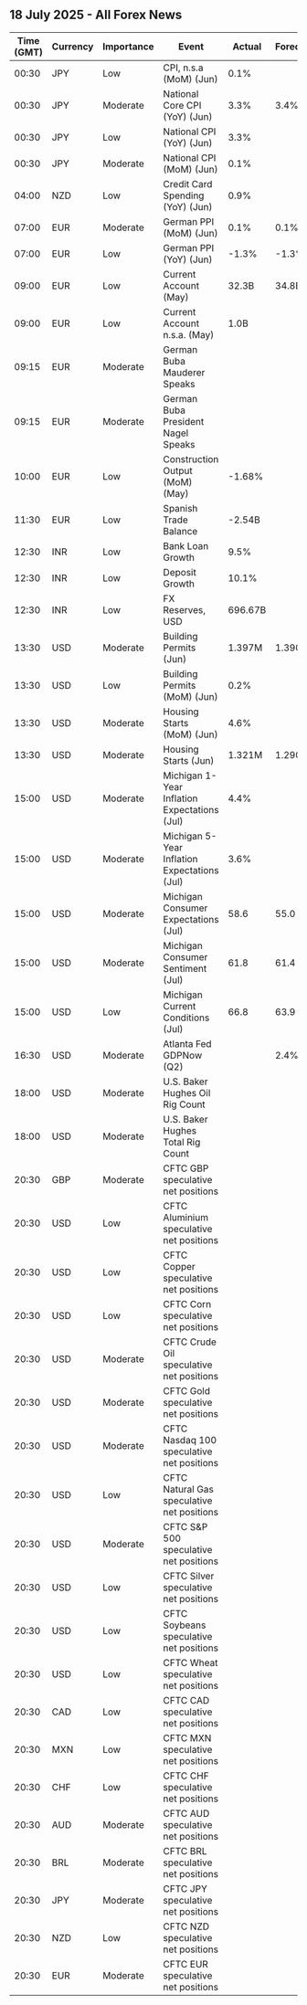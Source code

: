 ## 18 July 2025 - All Forex News

| Time (GMT) | Currency | Importance | Event | Actual | Forecast | Previous |
|------|----------|------------|-------|--------|----------|----------|
| 00:30 | JPY | Low | CPI, n.s.a (MoM) (Jun) | 0.1% |  | 0.3% |
| 00:30 | JPY | Moderate | National Core CPI (YoY) (Jun) | 3.3% | 3.4% | 3.7% |
| 00:30 | JPY | Low | National CPI (YoY) (Jun) | 3.3% |  | 3.5% |
| 00:30 | JPY | Moderate | National CPI (MoM) (Jun) | 0.1% |  | 0.3% |
| 04:00 | NZD | Low | Credit Card Spending (YoY) (Jun) | 0.9% |  | 2.0% |
| 07:00 | EUR | Moderate | German PPI (MoM) (Jun) | 0.1% | 0.1% | -0.2% |
| 07:00 | EUR | Low | German PPI (YoY) (Jun) | -1.3% | -1.3% | -1.2% |
| 09:00 | EUR | Low | Current Account (May) | 32.3B | 34.8B | 18.6B |
| 09:00 | EUR | Low | Current Account n.s.a. (May) | 1.0B |  | 18.1B |
| 09:15 | EUR | Moderate | German Buba Mauderer Speaks |  |  |  |
| 09:15 | EUR | Moderate | German Buba President Nagel Speaks |  |  |  |
| 10:00 | EUR | Low | Construction Output (MoM) (May) | -1.68% |  | 4.29% |
| 11:30 | EUR | Low | Spanish Trade Balance | -2.54B |  | -3.88B |
| 12:30 | INR | Low | Bank Loan Growth | 9.5% |  | 9.6% |
| 12:30 | INR | Low | Deposit Growth | 10.1% |  | 10.4% |
| 12:30 | INR | Low | FX Reserves, USD | 696.67B |  | 699.74B |
| 13:30 | USD | Moderate | Building Permits (Jun) | 1.397M | 1.390M | 1.394M |
| 13:30 | USD | Low | Building Permits (MoM) (Jun) | 0.2% |  | -2.0% |
| 13:30 | USD | Moderate | Housing Starts (MoM) (Jun) | 4.6% |  | -9.7% |
| 13:30 | USD | Moderate | Housing Starts (Jun) | 1.321M | 1.290M | 1.263M |
| 15:00 | USD | Moderate | Michigan 1-Year Inflation Expectations (Jul) | 4.4% |  | 5.0% |
| 15:00 | USD | Moderate | Michigan 5-Year Inflation Expectations (Jul) | 3.6% |  | 4.0% |
| 15:00 | USD | Moderate | Michigan Consumer Expectations (Jul) | 58.6 | 55.0 | 58.1 |
| 15:00 | USD | Moderate | Michigan Consumer Sentiment (Jul) | 61.8 | 61.4 | 60.7 |
| 15:00 | USD | Low | Michigan Current Conditions (Jul) | 66.8 | 63.9 | 64.8 |
| 16:30 | USD | Moderate | Atlanta Fed GDPNow (Q2) |  | 2.4% | 2.4% |
| 18:00 | USD | Moderate | U.S. Baker Hughes Oil Rig Count |  |  | 424 |
| 18:00 | USD | Moderate | U.S. Baker Hughes Total Rig Count |  |  | 537 |
| 20:30 | GBP | Moderate | CFTC GBP speculative net positions |  |  | 33.2K |
| 20:30 | USD | Low | CFTC Aluminium speculative net positions |  |  | 0.3K |
| 20:30 | USD | Low | CFTC Copper speculative net positions |  |  | 39.6K |
| 20:30 | USD | Low | CFTC Corn speculative net positions |  |  | -141.8K |
| 20:30 | USD | Moderate | CFTC Crude Oil speculative net positions |  |  | 209.4K |
| 20:30 | USD | Moderate | CFTC Gold speculative net positions |  |  | 203.0K |
| 20:30 | USD | Moderate | CFTC Nasdaq 100 speculative net positions |  |  | 31.2K |
| 20:30 | USD | Low | CFTC Natural Gas speculative net positions |  |  | -87.8K |
| 20:30 | USD | Moderate | CFTC S&P 500 speculative net positions |  |  | -140.0K |
| 20:30 | USD | Low | CFTC Silver speculative net positions |  |  | 58.5K |
| 20:30 | USD | Low | CFTC Soybeans speculative net positions |  |  | 38.1K |
| 20:30 | USD | Low | CFTC Wheat speculative net positions |  |  | -61.8K |
| 20:30 | CAD | Low | CFTC CAD speculative net positions |  |  | -71.6K |
| 20:30 | MXN | Low | CFTC MXN speculative net positions |  |  | 55.1K |
| 20:30 | CHF | Low | CFTC CHF speculative net positions |  |  | -22.2K |
| 20:30 | AUD | Moderate | CFTC AUD speculative net positions |  |  | -74.3K |
| 20:30 | BRL | Moderate | CFTC BRL speculative net positions |  |  | 49.0K |
| 20:30 | JPY | Moderate | CFTC JPY speculative net positions |  |  | 116.2K |
| 20:30 | NZD | Low | CFTC NZD speculative net positions |  |  | 4.9K |
| 20:30 | EUR | Moderate | CFTC EUR speculative net positions |  |  | 120.6K |
